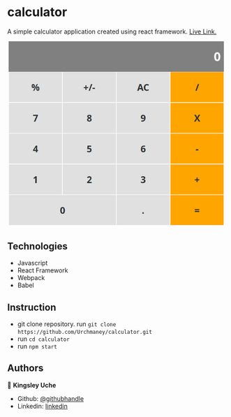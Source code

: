 # calculator
A simple calculator application created using react framework.
[Live Link.](https://calculator-inc-app.herokuapp.com)

<a href="https://calculator-inc-app.herokuapp.com"><img src="public/screen-shot.png" width="500" /> </a>
## Technologies
- Javascript
- React Framework
- Webpack
- Babel

## Instruction
- git clone repository. run  `git clone https://github.com/Urchmaney/calculator.git`
- run `cd calculator`
- run  `npm start`

## Authors
👤 **Kingsley Uche**

- Github: [@githubhandle](https://github.com/Urchmaney)
- Linkedin: [linkedin](https://www.linkedin.com/in/kingsley-uche/)
